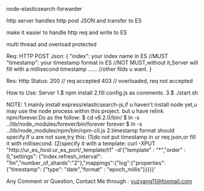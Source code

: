 node-elasticsearch-forwarder

http server handles http post JSON and transfer to ES

make it easier to handle http req and write to ES

multi thread and overload protected


Req:
HTTP POST Json:
{
"index": your index name in ES //MUST
"timestamp": your timestamp format in ES //NOT MUST,without it,Server will fill with a millisecond timestamp
...... //other filds u want.
}

Res:
Http Status:
200 // req accepted
403 // overloaded, req not accepted


How to Use:
Server
1.$ npm install
2.fill config.js as comments.
3.$ ./start.sh


NOTE:
1.mainly install express/elasticsearch-js,if u haven't install node yet,u may use the node process within this project.
but u have relink npm/forever.Do as the follow:
$ cd v6.2.0/bin/
$ ln -s ../lib/node_modules/forever/bin/forever forever
$ ln -s ../lib/node_modules/npm/bin/npm-cli.js
2.timestamp format should specify.If u are not sure,try this:
(1)do not put timestamp in ur req json,or fill it with millisecond.
(2)specify it with a template:
curl -XPUT "http://ur_es_host:ur_es_port/_template/t1" -d'{"template" : "*","order" : 0,"settings": {"index.refresh_interval": "1m","number_of_shards":"2"},"mappings":{"log":{"properties":{"timestamp": {"type": "date","format" : "epoch_millis"}}}}}'

Any Comment or Question, Contact Me through : yuzyang11@foxmail.com